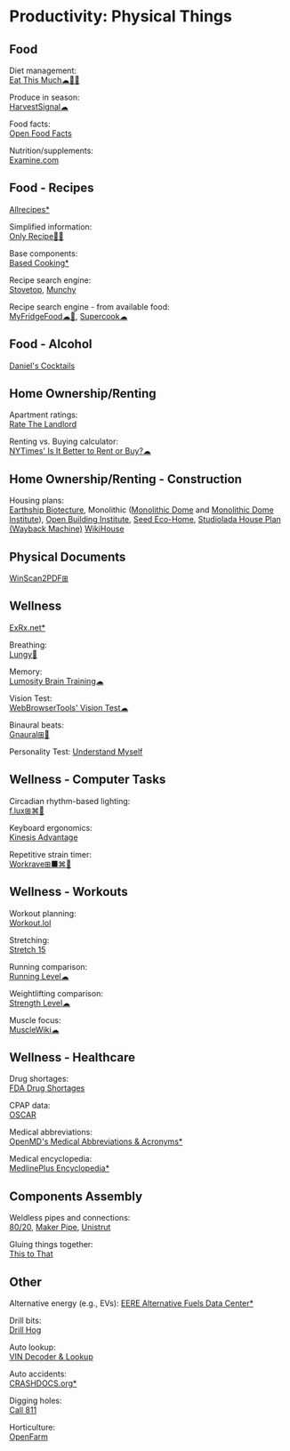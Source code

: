 # Productivity: Physical Things

## Food

Diet management:  
[Eat This Much☁🍎🤖](https://www.eatthismuch.com/)

Produce in season:  
[HarvestSignal☁](https://harvestsignal.com/)

Food facts:  
[Open Food Facts](https://openfoodfacts.org)

Nutrition/supplements:  
[Examine.com](https://examine.com/)

## Food - Recipes

[Allrecipes*](https://www.allrecipes.com/)

Simplified information:  
[Only Recipe🍎🤖](https://showcase.onlyrecipe.app/)

Base components:  
[Based Cooking*](https://based.cooking/)

Recipe search engine:  
[Stovetop](https://stovetop.app/),
[Munchy](https://joinmunchy.com/)

Recipe search engine - from available food:  
[MyFridgeFood☁🤖](https://myfridgefood.com/),
[Supercook☁](https://www.supercook.com/#/recipes)

## Food - Alcohol

[Daniel's Cocktails](https://www.cocktailsdrinkrecipes.com/cocktail-lists/a-z-cocktail-list.html)

## Home Ownership/Renting

Apartment ratings:  
[Rate The Landlord](https://ratethelandlord.org/)

Renting vs. Buying calculator:  
[NYTimes' Is It Better to Rent or Buy?☁](https://www.nytimes.com/interactive/2014/upshot/buy-rent-calculator.html)

## Home Ownership/Renting - Construction

Housing plans:  
[Earthship Biotecture](https://earthshipbiotecture.com/),
Monolithic ([Monolithic Dome](https://www.monolithic.com/) and [Monolithic Dome Institute](https://monolithicdome.com/)),
[Open Building Institute](https://www.openbuildinginstitute.org/),
[Seed Eco-Home](https://www.opensourceecology.org/extreme-build-of-the-seed-eco-home/),
[Studiolada House Plan (Wayback Machine)](https://web.archive.org/web/20170918182346/http://www.studiolada.fr/docs/telechargement/maison/dossier-synthese.pdf)
[WikiHouse](https://www.wikihouse.cc/)

## Physical Documents

[WinScan2PDF⊞](https://www.softwareok.com/?seite=Microsoft/WinScan2PDF)

## Wellness

[ExRx.net*](https://exrx.net/)

Breathing:  
[Lungy🍎](https://www.lungy.app/)

Memory:  
[Lumosity Brain Training☁](https://www.lumosity.com/en/)

Vision Test:  
[WebBrowserTools' Vision Test☁](https://webbrowsertools.com/vision-test/)

Binaural beats:  
[Gnaural⊞🐧](https://sourceforge.net/projects/gnaural/)

Personality Test:
[Understand Myself](https://understandmyself.com/)

## Wellness - Computer Tasks

Circadian rhythm-based lighting:  
[f.lux⊞⌘🐧](https://justgetflux.com/)

Keyboard ergonomics:  
[Kinesis Advantage](https://kinesis-ergo.com/keyboards/advantage360/)

Repetitive strain timer:  
[Workrave⊞■⌘🐧](http://www.workrave.org/)

## Wellness - Workouts

Workout planning:  
[Workout.lol](https://workout.lol/)

Stretching:  
[Stretch 15](https://stretch15.com/)

Running comparison:  
[Running Level☁](https://runninglevel.com/)

Weightlifting comparison:  
[Strength Level☁](https://strengthlevel.com/)

Muscle focus:  
[MuscleWiki☁](https://musclewiki.com/)

## Wellness - Healthcare

Drug shortages:  
[FDA Drug Shortages](https://www.accessdata.fda.gov/scripts/drugshortages/default.cfm)

CPAP data:  
[OSCAR](https://www.sleepfiles.com/OSCAR/)

Medical abbreviations:  
[OpenMD's Medical Abbreviations & Acronyms*](https://openmd.com/dictionary/medical-abbreviations)

Medical encyclopedia:  
[MedlinePlus Encyclopedia*](https://medlineplus.gov/encyclopedia.html)

## Components Assembly

Weldless pipes and connections:  
[80/20](https://8020.net/),
[Maker Pipe](https://makerpipe.com/),
[Unistrut](https://www.atkore.com/About-Us/Brands/Unistrut)

Gluing things together:  
[This to That](https://www.thistothat.com/)

## Other

Alternative energy (e.g., EVs):
[EERE Alternative Fuels Data Center*](https://afdc.energy.gov/)

Drill bits:  
[Drill Hog](https://drillhog.com/)

Auto lookup:  
[VIN Decoder & Lookup](https://driving-tests.org/vin-decoder/)

Auto accidents:  
[CRASHDOCS.org*](https://www.crashdocs.org/)

Digging holes:  
[Call 811](https://call811.com/)

Horticulture:  
[OpenFarm](https://openfarm.cc/)
